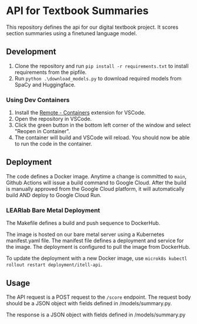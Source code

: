 # API for Textbook Summaries

This repository defines the api for our digital textbook project. It scores section summaries using a finetuned language model.

## Development

1. Clone the repository and run `pip install -r requirements.txt` to install requirements from the pipfile.
2. Run `python .\download_models.py` to download required models from SpaCy and Huggingface.

### Using Dev Containers

1. Install the [Remote - Containers](https://marketplace.visualstudio.com/items?itemName=ms-vscode-remote.remote-containers) extension for VSCode.
2. Open the repository in VSCode.
3. Click the green button in the bottom left corner of the window and select "Reopen in Container".
4. The container will build and VSCode will reload. You should now be able to run the code in the container.

## Deployment

The code defines a Docker image. Anytime a change is committed to `main`, Github Actions will issue a build command to Google Cloud. After the build is manually approved from the Google Cloud platform, it will automatically build AND deploy to Google Cloud Run.

### LEARlab Bare Metal Deployment

The Makefile defines a build and push sequence to DockerHub.

The image is hosted on our bare metal server using a Kubernetes manifest.yaml file. The manifest file defines a deployment and service for the image. The deployment is configured to pull the image from DockerHub.

To update the deployment with a new Docker image, use `microk8s kubectl rollout restart deployment/itell-api`.

## Usage

The API request is a POST request to the `/score` endpoint. The request body should be a JSON object with fields defined in /models/summary.py.

The response is a JSON object with fields defined in /models/summary.py
